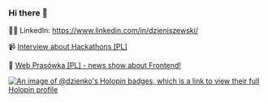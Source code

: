 ### Hi there 👋

🏋️‍♀️ LinkedIn: https://www.linkedin.com/in/dzieniszewski/

📹 [Interview about Hackathons [PL]](https://www.youtube.com/watch?v=M9SeBKc2xZk)

🤯 [Web Prasówka [PL] - news show about Frontend!](https://www.youtube.com/watch?v=mhLWoX3ZGwg&list=PLOzzvlJKwOdVAA2gLzQHju68dxkOhUzkd)

[![An image of @dzienko's Holopin badges, which is a link to view their full Holopin profile](https://holopin.me/dzienko)](https://holopin.io/@dzienko)
